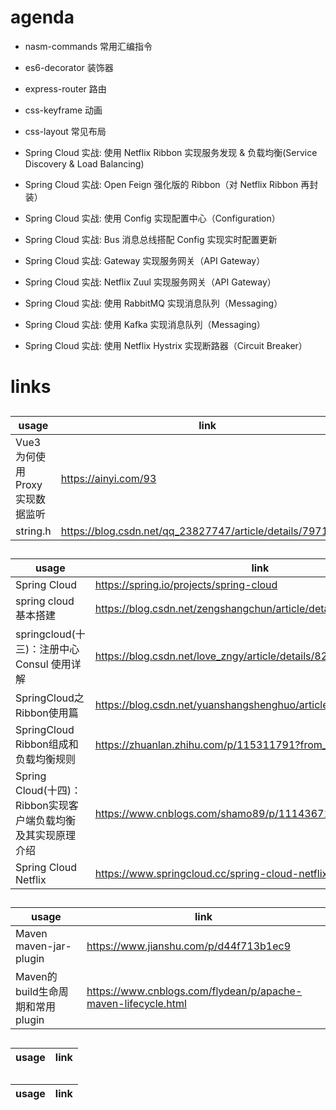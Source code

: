 # agenda

- nasm-commands 常用汇编指令
- es6-decorator 装饰器
- express-router 路由
- css-keyframe 动画
- css-layout 常见布局

- Spring Cloud 实战: 使用 Netflix Ribbon 实现服务发现 & 负载均衡(Service Discovery & Load Balancing)
- Spring Cloud 实战: Open Feign 强化版的 Ribbon（对 Netflix Ribbon 再封装） 
- Spring Cloud 实战: 使用 Config 实现配置中心（Configuration）
- Spring Cloud 实战: Bus 消息总线搭配 Config 实现实时配置更新
- Spring Cloud 实战: Gateway 实现服务网关（API Gateway）
- Spring Cloud 实战: Netflix Zuul 实现服务网关（API Gateway）
- Spring Cloud 实战: 使用 RabbitMQ 实现消息队列（Messaging）
- Spring Cloud 实战: 使用 Kafka 实现消息队列（Messaging）
- Spring Cloud 实战: 使用 Netflix Hystrix 实现断路器（Circuit Breaker）

# links

##

| usage                            | link                                                       |
| -------------------------------- | ---------------------------------------------------------- |
| Vue3 为何使用 Proxy 实现数据监听 | https://ainyi.com/93                                       |
| string.h                         | https://blog.csdn.net/qq_23827747/article/details/79712281 |


##

| usage                                                        | link                                                              |
| ------------------------------------------------------------ | ----------------------------------------------------------------- |
| Spring Cloud                                                 | https://spring.io/projects/spring-cloud                           |
| spring cloud 基本搭建                                        | https://blog.csdn.net/zengshangchun/article/details/85626743      |
| springcloud(十三)：注册中心 Consul 使用详解                  | https://blog.csdn.net/love_zngy/article/details/82216696          |
| SpringCloud之Ribbon使用篇                                    | https://blog.csdn.net/yuanshangshenghuo/article/details/106975354 |
| SpringCloud Ribbon组成和负载均衡规则                         | https://zhuanlan.zhihu.com/p/115311791?from_voters_page=true      |
| Spring Cloud(十四)：Ribbon实现客户端负载均衡及其实现原理介绍 | https://www.cnblogs.com/shamo89/p/11143671.html                   |
| Spring Cloud Netflix                                         | https://www.springcloud.cc/spring-cloud-netflix.html              |

##

| usage                            | link                                                          |
| -------------------------------- | ------------------------------------------------------------- |
| Maven maven-jar-plugin           | https://www.jianshu.com/p/d44f713b1ec9                        |
| Maven的build生命周期和常用plugin | https://www.cnblogs.com/flydean/p/apache-maven-lifecycle.html |

##

| usage | link |
| ----- | ---- |

##

| usage | link |
| ----- | ---- |
